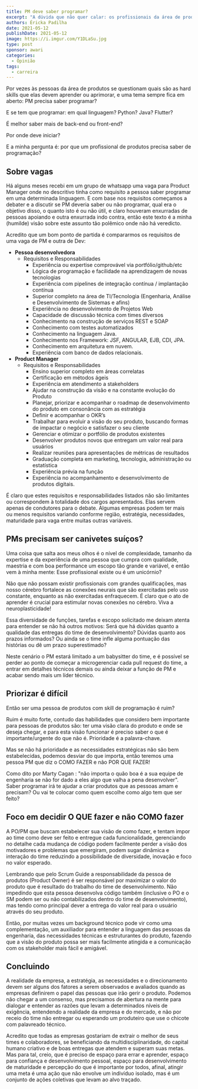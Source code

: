 ```yaml
---
title: PM deve saber programar?
excerpt: "A dúvida que não quer calar: os profissionais da área de produtos precisam dominar alguma linguagem de programação?"
authors: Éricka Padilha
date: 2021-05-12
publishDate: 2021-05-12
image: https://i.imgur.com/Y1DLaSu.jpg
type: post
sponsor: awari
categories:
  - Opinião
tags:
  - carreira
---
```


Por vezes às pessoas da área de produtos se questionam quais são as hard skills que elas devem aprender ou aprimorar, e uma tema sempre fica em aberto: PM precisa saber programar?

E se tem que programar: em qual linguagem? Python? Java? Flutter?

É melhor saber mais de back-end ou front-end?

Por onde deve iniciar?

E a minha pergunta é: por que um profissional de produtos precisa saber de programação? 

## Sobre vagas

Há alguns meses recebi em um grupo de whatsapp uma vaga para Product Manager onde no descritivo tinha como requisito a pessoa saber programar em uma determinada linguagem. E com base nos requisitos começamos a debater e a discutir se PM deveria saber ou não programar, qual era o objetivo disso, o quanto isto é ou não útil, e claro houveram enxurradas de pessoas apoiando e outra enxurrada indo contra, então este texto é a minha (humilde) visão sobre este assunto tão polêmico onde não há veredicto. 

Acredito que um bom ponto de partida é compararmos os requisitos de uma vaga de PM e outra de Dev:

* **Pessoa desenvolvedora**
	* Requisitos e Responsabilidades
		* Experiência ou expertise comprovável via portfólio/github/etc
		* Lógica de programação e facilidade na aprendizagem de novas tecnologias
		* Experiência com pipelines de integração contínua / implantação contínua
		* Superior completo na área de TI/Tecnologia (Engenharia, Análise e Desenvolvimento de Sistemas e afins)
		* Experiência no desenvolvimento de Projetos Web
		* Capacidade de discussão técnica com times diversos
		* Conhecimento na construção de serviços REST e SOAP
		* Conhecimento com testes automatizados 
		* Conhecimento na linguagem Java. 
		* Conhecimento nos Framework: JSF, ANGULAR, EJB, CDI, JPA. 
		* Conhecimento em arquitetura em nuvem.
		* Experiência com banco de dados relacionais.
* **Product Manager**
	* Requisitos e Responsabilidades
		* Ensino superior completo em áreas correlatas
		* Certificação em métodos ágeis
		* Experiência em atendimento a stakeholders
		* Ajudar na construção da visão e na constante evolução do Produto
		* Planejar, priorizar e acompanhar o roadmap de desenvolvimento do produto em consonância com as estratégia
		* Definir e acompanhar o OKR’s
		* Trabalhar para evoluir a visão do seu produto, buscando formas de impactar o negócio e satisfazer o seu cliente
		* Gerenciar e otimizar o portfólio de produtos existentes
		* Desenvolver produtos novos que entregam um valor real para usuários
		* Realizar reuniões para apresentações de métricas de resultados
		* Graduação completa em marketing, tecnologia, administração ou estatística
		* Experiência prévia na função
		* Experiência no acompanhamento e desenvolvimento de produtos digitais.

É claro que estes requisitos e responsabilidades listados não são limitantes ou correspondem à totalidade dos cargos apresentados. Elas servem apenas de condutores para o debate. Algumas empresas podem ter mais ou menos requisitos variando conforme região, estratégia, necessidades, maturidade para vaga entre muitas outras variáveis.

## PMs precisam ser canivetes suíços?

Uma coisa que salta aos meus olhos é o nível de complexidade, tamanho da expertise e da experiência de uma pessoa que cumpra com qualidade, maestria e com boa performance um escopo tão grande e variável, e então vem à minha mente: Esse profissional existe ou é um unicórnio?

Não que não possam existir profissionais com grandes qualificações, mas nosso cérebro fortalece as conexões neurais que são exercitadas pelo uso constante, enquanto as não exercitadas enfraquecem. É claro que o ato de aprender  é crucial para estimular novas conexões no cérebro. Viva a neuroplasticidade!

Essa diversidade de funções, tarefas e escopo  solicitado me deixam atenta para entender se não há outros motivos: Será que há dúvidas quanto a qualidade das entregas do time de desenvolvimento? Dúvidas quanto aos prazos informados? Ou ainda se o time infle alguma pontuação das histórias ou dê um prazo superestimado? 

Neste cenário o PM estará limitado a um babysitter do time, e é possível se perder ao ponto de começar a microgerenciar cada pull request do time, a entrar em detalhes técnicos demais ou ainda  deixar a função de PM e acabar sendo mais um líder técnico.

## Priorizar é difícil

Então ser uma pessoa de produtos com skill de programação é ruim?

Ruim é muito forte, contudo das habilidades que considero bem importante para pessoas de produtos são: ter uma visão clara do produto e onde se deseja chegar, e para esta visão funcionar é preciso saber o que é importante/urgente do que não é. Prioridade é a palavra-chave.

Mas se não há prioridade e as necessidades estratégicas não são bem estabelecidas, podemos desviar do que importa, então teremos uma pessoa PM que diz o COMO FAZER e não POR QUE FAZER!

Como dito por Marty Cagan : "não importa o quão boa é a sua equipe de engenharia se não for dado a eles algo que valha a pena desenvolver". Saber programar irá te ajudar a criar produtos que as pessoas amam e precisam? Ou vai te colocar como quem escolhe como algo tem que ser feito?

## Foco em decidir O QUE fazer e não COMO fazer

A PO/PM que buscam estabelecer sua visão de como fazer, e tentam impor ao time como deve ser feito e entregue cada funcionalidade, gerenciando no detalhe cada mudança de código podem facilmente perder a visão dos motivadores e problemas que emergiram, podem sugar dinâmica e interação do time reduzindo a possibilidade de diversidade, inovação e foco no valor esperado.

Lembrando que pelo Scrum Guide a responsabilidade da pessoa de produtos (Product Owner) é ser responsável por maximizar o valor do produto que é resultado do trabalho do time de desenvolvimento. Não impedindo que esta pessoa desenvolva código também (inclusive o PO e o SM podem ser ou não contabilizados dentro do time de desenvolvimento), mas tendo como principal dever a entrega do valor real para o usuário através do seu produto.

Então, por muitas vezes um background técnico pode vir como uma complementação, um auxiliador para entender a linguagem das pessoas da engenharia, das necessidades técnicas e estruturantes do produto, fazendo que a visão do produto possa ser mais facilmente atingida e a comunicação com os stakeholder mais fácil e amigável.

## Concluindo

A realidade da empresa, a estratégia, as necessidades e o direcionamento devem ser alguns dos fatores a serem observados e avaliados quando as empresas definirem  o papel das pessoas que irão gerir o produto. Podemos não chegar a um consenso, mas precisamos de abertura na mente para dialogar e entender as razões que levam a determinados níveis de exigência, entendendo a realidade da empresa e do mercado, e não por receio do time não entregar ou esperando um produteiro que use o chicote com palavreado técnico.

Acredito que todas as empresas gostariam de extrair o melhor de seus times e colaboradores, se beneficiando da multidisciplinaridade, do capital humano criativo e de boas entregas que atendem e superam suas metas. Mas para tal, creio, que é preciso de espaço para errar e aprender, espaço para confiança e desenvolvimento pessoal, espaço para desenvolvimento de maturidade e percepção do que é importante por todos, afinal, atingir uma meta é uma ação que não envolve um indivíduo isolado, mas é um conjunto de ações coletivas que levam ao alvo traçado.